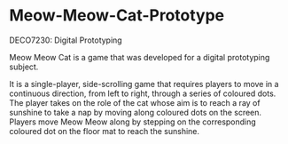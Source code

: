 # Meow-Meow-Cat-Prototype
DECO7230: Digital Prototyping

Meow Meow Cat is a game that was developed for a digital prototyping subject.

It is a single-player, side-scrolling game that requires players to move in a continuous direction, from left to right, through a series of coloured dots. The player takes on the role of the cat whose aim is to reach a ray of sunshine to take a nap by moving along coloured dots on the screen. Players move Meow Meow along by stepping on the corresponding coloured dot on the floor mat to reach the sunshine.